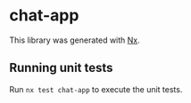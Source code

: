 # chat-app

This library was generated with [Nx](https://nx.dev).

## Running unit tests

Run `nx test chat-app` to execute the unit tests.
